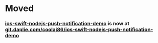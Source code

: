 # Moved
### [ios-swift-nodejs-push-notification-demo](https://git.daplie.com/coolaj86/ios-swift-nodejs-push-notification-demo) is now at [git.daplie.com/coolaj86/ios-swift-nodejs-push-notification-demo](https://git.daplie.com/coolaj86/ios-swift-nodejs-push-notification-demo)
